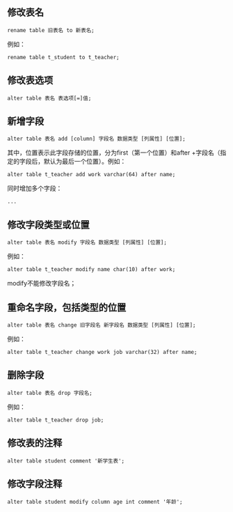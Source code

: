 ## 修改表名
```
rename table 旧表名 to 新表名;
```
例如：
```
rename table t_student to t_teacher;
```
## 修改表选项
```
alter table 表名 表选项[=]值;
```
## 新增字段
```
alter table 表名 add [column] 字段名 数据类型 [列属性] [位置];
```
其中，位置表示此字段存储的位置，分为first（第一个位置）和after +字段名（指定的字段后，默认为最后一个位置）。例如：
```
alter table t_teacher add work varchar(64) after name;
```

同时增加多个字段：
```
...
```

## 修改字段类型或位置
```
alter table 表名 modify 字段名 数据类型 [列属性] [位置];
```
例如：
```
alter table t_teacher modify name char(10) after work;
```
modify不能修改字段名；
## 重命名字段，包括类型的位置
```
alter table 表名 change 旧字段名 新字段名 数据类型 [列属性] [位置];
```
例如：
```
alter table t_teacher change work job varchar(32) after name;
```
## 删除字段
```
alter table 表名 drop 字段名;
```
例如：
```
alter table t_teacher drop job;
```
## 修改表的注释
```
alter table student comment '新学生表';
```
## 修改字段注释
```
alter table student modify column age int comment '年龄';
```